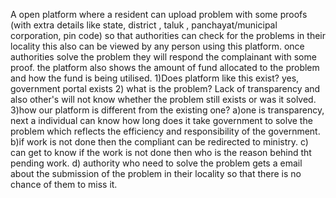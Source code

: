 A open platform where a resident can  upload problem with some proofs (with extra details like state, district , taluk , panchayat/municipal corporation, pin code) so that authorities can check for the problems in their locality this also can be viewed by any person using this platform. once authorities solve the problem they will respond the complainant with some proof. the platform also shows the amount of fund allocated to the problem and how the fund is being utilised.
1)Does platform like this exist?
yes, government portal exists 
2) what is the problem?
Lack of transparency and also other's will not know whether the problem still exists or was it solved.
3)how our platform is different from the existing one?
a)one is transparency, next a individual can know how long does it take government to solve the problem which reflects the efficiency and responsibility of the government.
b)if work is not done then the compliant can be redirected to ministry.
c) can get to know if the work is not done then who is the reason behind tht pending work.
d) authority who need to solve the problem gets a email about the submission of the problem in their locality so that there is no chance of them to miss it.
